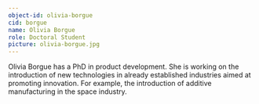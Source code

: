 ```yaml
---
object-id: olivia-borgue
cid: borgue
name: Olivia Borgue
role: Doctoral Student
picture: olivia-borgue.jpg
---
```


Olivia Borgue has a PhD in product development. She is working on the introduction of new technologies in already established industries aimed at promoting innovation. For example, the introduction of additive manufacturing in the space industry.
